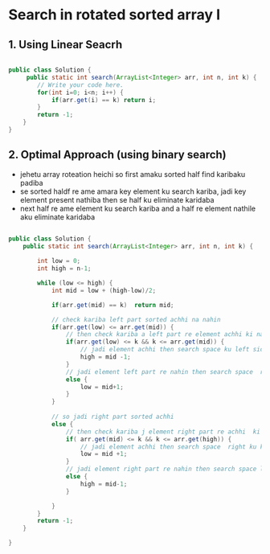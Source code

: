 # Search in rotated sorted array I

## 1. Using Linear Seacrh

```java

public class Solution {
     public static int search(ArrayList<Integer> arr, int n, int k) {
        // Write your code here.
        for(int i=0; i<n; i++) {
            if(arr.get(i) == k) return i;
        }
        return -1;
    }
}

```

## 2. Optimal Approach (using binary search)

- jehetu array roteation heichi so first amaku sorted half find karibaku padiba
- se sorted haldf re ame amara key element ku search kariba, jadi key element present nathiba then se half ku eliminate karidaba
- next half re ame element ku search kariba and a half re element nathile aku eliminate karidaba

```java

public class Solution {
    public static int search(ArrayList<Integer> arr, int n, int k) {
        
        int low = 0;
        int high = n-1;

        while (low <= high) {
            int mid = low + (high-low)/2;

            if(arr.get(mid) == k)  return mid;

            // check kariba left part sorted achhi na nahin
            if(arr.get(low) <= arr.get(mid)) {
                // then check kariba a left part re element achhi ki nahin
                if(arr.get(low) <= k && k <= arr.get(mid)) { 
                    // jadi element achhi then search space ku left side karidaba
                    high = mid -1;
                } 
                // jadi element left part re nahin then search space  right ku karidaba
                else {
                    low = mid+1;
                }
            }
            
            // so jadi right part sorted achhi
            else {  
                // then check kariba j element right part re achhi  ki nahin
                if( arr.get(mid) <= k && k <= arr.get(high)) {
                    // jadi element achhi then search space  right ku karidaba
                    low = mid +1;
                }
                // jadi element right part re nahin then search space left ku karidaba
                else {
                    high = mid-1;
                }

            }
        }
        return -1;
    }

}

```

